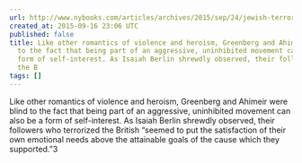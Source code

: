 ```yaml
---
url: http://www.nybooks.com/articles/archives/2015/sep/24/jewish-terrorists/
created_at: 2015-09-16 23:06 UTC
published: false
title: Like other romantics of violence and heroism, Greenberg and Ahimeir were blind
  to the fact that being part of an aggressive, uninhibited movement can also be a
  form of self-interest. As Isaiah Berlin shrewdly observed, their followers who terrorized
  the B
tags: []
---
```


Like other romantics of violence and heroism, Greenberg and Ahimeir were blind to the fact that being part of an aggressive, uninhibited movement can also be a form of self-interest. As Isaiah Berlin shrewdly observed, their followers who terrorized the British “seemed to put the satisfaction of their own emotional needs above the attainable goals of the cause which they supported.”3
